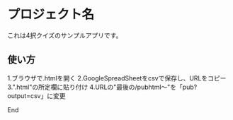 # プロジェクト名
これは4択クイズのサンプルアプリです。

## 使い方
1.ブラウザで.htmlを開く
2.GoogleSpreadSheetをcsvで保存し、URLをコピー
3.".html"の所定欄に貼り付け
4.URLの"最後の/pubhtml～"を「pub?output=csv」に変更

End
